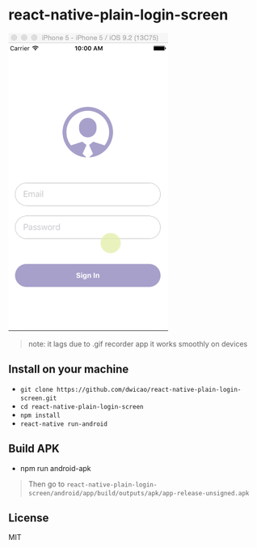 # react-native-plain-login-screen
![demo](https://raw.githubusercontent.com/dwicao/react-native-plain-login-screen/master/demo.gif)
> note: it lags due to .gif recorder app
> it works smoothly on devices

## Install on your machine
* `git clone https://github.com/dwicao/react-native-plain-login-screen.git`
* `cd react-native-plain-login-screen`
* `npm install`
* `react-native run-android`

## Build APK
* npm run android-apk

> Then go to `react-native-plain-login-screen/android/app/build/outputs/apk/app-release-unsigned.apk`

## License
MIT

